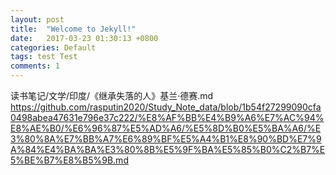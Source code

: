 ```yaml
---
layout: post
title:  "Welcome to Jekyll!"
date:   2017-03-23 01:30:13 +0800
categories: Default
tags: test Test
comments: 1
---
```

读书笔记/文学/印度/《继承失落的人》基兰·德赛.md
https://github.com/rasputin2020/Study_Note_data/blob/1b54f27299090cfa0498abea47631e796e37c222/%E8%AF%BB%E4%B9%A6%E7%AC%94%E8%AE%B0/%E6%96%87%E5%AD%A6/%E5%8D%B0%E5%BA%A6/%E3%80%8A%E7%BB%A7%E6%89%BF%E5%A4%B1%E8%90%BD%E7%9A%84%E4%BA%BA%E3%80%8B%E5%9F%BA%E5%85%B0%C2%B7%E5%BE%B7%E8%B5%9B.md 
